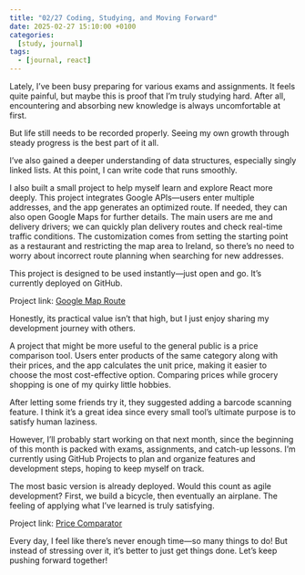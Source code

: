 ```yaml
---
title: "02/27 Coding, Studying, and Moving Forward"
date: 2025-02-27 15:10:00 +0100
categories:
  [study, journal]
tags: 
  - [journal, react]
---
```


Lately, I’ve been busy preparing for various exams and assignments. It feels quite painful, but maybe this is proof that I’m truly studying hard. After all, encountering and absorbing new knowledge is always uncomfortable at first.

But life still needs to be recorded properly. Seeing my own growth through steady progress is the best part of it all.

I’ve also gained a deeper understanding of data structures, especially singly linked lists. At this point, I can write code that runs smoothly.

I also built a small project to help myself learn and explore React more deeply. This project integrates Google APIs—users enter multiple addresses, and the app generates an optimized route. If needed, they can also open Google Maps for further details. The main users are me and delivery drivers; we can quickly plan delivery routes and check real-time traffic conditions. The customization comes from setting the starting point as a restaurant and restricting the map area to Ireland, so there’s no need to worry about incorrect route planning when searching for new addresses.

This project is designed to be used instantly—just open and go. It’s currently deployed on GitHub.

Project link: [Google Map Route](https://veronicaotherworld.github.io/google-map/)  

Honestly, its practical value isn’t that high, but I just enjoy sharing my development journey with others.

A project that might be more useful to the general public is a price comparison tool. Users enter products of the same category along with their prices, and the app calculates the unit price, making it easier to choose the most cost-effective option. Comparing prices while grocery shopping is one of my quirky little hobbies.

After letting some friends try it, they suggested adding a barcode scanning feature. I think it’s a great idea since every small tool’s ultimate purpose is to satisfy human laziness.

However, I’ll probably start working on that next month, since the beginning of this month is packed with exams, assignments, and catch-up lessons. I’m currently using GitHub Projects to plan and organize features and development steps, hoping to keep myself on track.

The most basic version is already deployed. Would this count as agile development? First, we build a bicycle, then eventually an airplane. The feeling of applying what I’ve learned is truly satisfying.

Project link: [Price Comparator](https://veronicaotherworld.github.io/price-comparator/)  

Every day, I feel like there’s never enough time—so many things to do! But instead of stressing over it, it’s better to just get things done. Let’s keep pushing forward together!